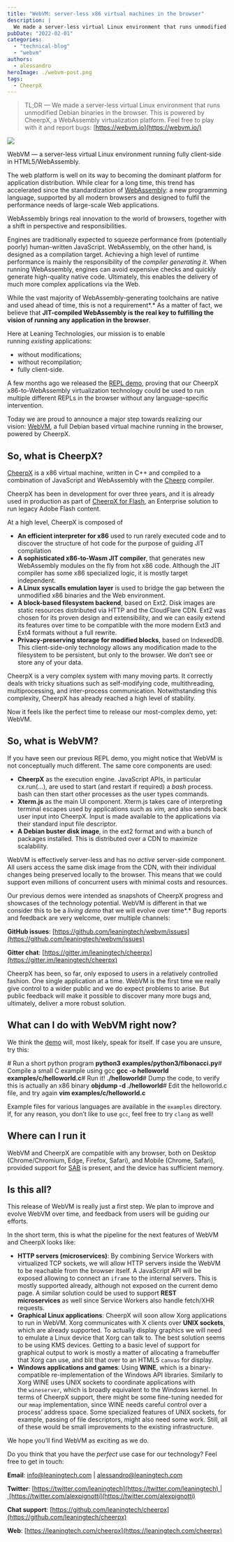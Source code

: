 ```yaml
---
title: "WebVM: server-less x86 virtual machines in the browser"
description: |
  We made a server-less virtual Linux environment that runs unmodified Debian binaries in the browser. This is powered by CheerpX, a WebAssembly virtualization platform. Feel free to play with it and report bugs: https://webvm.io
pubDate: "2022-02-01"
categories:
  - "technical-blog"
  - "webvm"
authors:
  - alessandro
heroImage: ./webvm-post.png
tags:
  - CheerpX
---
```


> TL;DR — We made a server-less virtual Linux environment that runs unmodified Debian binaries in the browser. This is powered by CheerpX, a WebAssembly virtualization platform. Feel free to play with it and report bugs: [https://webvm.io](https://webvm.io/)

![](./images/1*en0eK_11xULHPZftaG7aPQ.png)

WebVM — a server-less virtual Linux environment running fully client-side in HTML5/WebAssembly.

The web platform is well on its way to becoming the dominant platform for application distribution. While clear for a long time, this trend has accelerated since the standardization of [WebAssembly](https://webassembly.org/): a new programming language, supported by all modern browsers and designed to fulfil the performance needs of large-scale Web applications.

WebAssembly brings real innovation to the world of browsers, together with a shift in perspective and responsibilities.

Engines are traditionally expected to squeeze performance from (potentially poorly) human-written JavaScript. WebAssembly, on the other hand, is designed as a compilation target. Achieving a high level of runtime performance is mainly the responsibility of the *compiler generating it*. When running WebAssembly, engines can avoid expensive checks and quickly generate high-quality native code. Ultimately, this enables the delivery of much more complex applications via the Web.

While the vast majority of WebAssembly-generating toolchains are native and used ahead of time, this is not a requirement*.* As a matter of fact, we believe that **JIT-compiled WebAssembly is the real key to fulfilling the vision of running any application in the browser**.

Here at Leaning Technologies, our mission is to enable running *existing* applications:

- without modifications;
- without recompilation;
- fully client-side.

A few months ago we released the [REPL demo](https://repl.leaningtech.com/), proving that our CheerpX x86-to-WebAssembly virtualization technology could be used to run multiple different REPLs in the browser without any language-specific intervention.

Today we are proud to announce a major step towards realizing our vision: [WebVM](https://webvm.io/), a full Debian based virtual machine running in the browser, powered by CheerpX.

## So, what is CheerpX?

[CheerpX](https://leaningtech.com/cheerpx/) is a x86 virtual machine, written in C++ and compiled to a combination of JavaScript and WebAssembly with the [Cheerp](https://leaningtech.com/cheerp/) compiler.

CheerpX has been in development for over three years, and it is already used in production as part of [CheerpX for Flash](https://leaningtech.com/cheerpx-for-flash/), an Enterprise solution to run legacy Adobe Flash content.

At a high level, CheerpX is composed of

- **An efficient interpreter for x86** used to run rarely executed code and to discover the structure of hot code for the purpose of guiding JIT compilation
- **A sophisticated x86-to-Wasm JIT compiler**, that generates new WebAssembly modules on the fly from hot x86 code. Although the JIT compiler has some x86 specialized logic, it is mostly target independent.
- **A Linux syscalls emulation layer** is used to bridge the gap between the unmodified x86 binaries and the Web environment.
- **A block-based filesystem backend**, based on Ext2. Disk images are static resources distributed via HTTP and the CloudFlare CDN. Ext2 was chosen for its proven design and extensibility, and we can easily extend its features over time to be compatible with the more modern Ext3 and Ext4 formats without a full rewrite.
- **Privacy-preserving storage for modified blocks**, based on IndexedDB. This client-side-only technology allows any modification made to the filesystem to be persistent, but only to the browser. We don’t see or store any of your data.

CheerpX is a very complex system with many moving parts. It correctly deals with tricky situations such as self-modifying code, multithreading, multiprocessing, and inter-process communication. Notwithstanding this complexity, CheerpX has already reached a high level of stability.

Now it feels like the perfect time to release our most-complex demo, yet: WebVM.

## So, what is WebVM?

If you have seen our previous REPL demo, you might notice that WebVM is not conceptually much different. The same core components are used:

- **CheerpX** as the execution engine. JavaScript APIs, in particular cx.run(…), are used to start (and restart if required) a *bash* process. bash can then start other processes as the user types commands.
- **Xterm.js** as the main UI component. Xterm.js takes care of interpreting terminal escapes used by applications such as *vim,* and also sends back user input into CheerpX. Input is made available to the applications via their standard input file descriptor.
- **A Debian buster disk image**, in the ext2 format and with a bunch of packages installed. This is distributed over a CDN to maximize scalability.

WebVM is effectively server-less and has no *active* server-side component. All users access the same disk image from the CDN, with their individual changes being preserved locally to the browser. This means that we could support even millions of concurrent users with minimal costs and resources.

Our previous demos were intended as snapshots of CheerpX progress and showcases of the technology potential. WebVM is different in that we consider this to be a *living demo* that we will evolve over time*.* Bug reports and feedback are very welcome, over multiple channels:

**GitHub issues**: [https://github.com/leaningtech/webvm/issues](https://github.com/leaningtech/webvm/issues)

**Gitter chat**: [https://gitter.im/leaningtech/cheerpx](https://gitter.im/leaningtech/cheerpx)

CheerpX has been, so far, only exposed to users in a relatively controlled fashion. One single application at a time. WebVM is the first time we really give control to a wider public and we do expect problems to arise. But public feedback will make it possible to discover many more bugs and, ultimately, deliver a more robust solution.

## What can I do with WebVM right now?

We think the [demo](https://webvm.io/) will, most likely, speak for itself. If case you are unsure, try this:

\# Run a short python program
**python3 examples/python3/fibonacci.py**\# Compile a small C example using gcc
**gcc -o helloworld examples/c/helloworld.c**\# Run it!
**./helloworld**\# Dump the code, to verify this is actually an x86 binary
**objdump -d ./helloworld**\# Edit the helloworld.c file, and try again
**vim examples/c/helloworld.c**

Example files for various languages are available in the `examples` directory. If, for any reason, you don’t like to use `gcc`, feel free to try `clang` as well!

## Where can I run it

WebVM and CheerpX are compatible with any browser, both on Desktop (Chrome/Chromium, Edge, Firefox, Safari), and Mobile (Chrome, Safari), provided support for [SAB](https://caniuse.com/?search=SharedArrayBuffer) is present, and the device has sufficient memory.

## Is this all?

This release of WebVM is really just a first step. We plan to improve and evolve WebVM over time, and feedback from users will be guiding our efforts.

In the short term, this is what the pipeline for the next features of WebVM and CheerpX looks like:

- **HTTP servers (microservices)**: By combining Service Workers with virtualized TCP sockets, we will allow HTTP servers inside the WebVM to be reachable from the browser itself. A JavaScript API will be exposed allowing to connect an `iframe` to the internal servers. This is mostly supported already, although not exposed on the current demo page. A similar solution could be used to support **REST microservices** as well since Service Workers also handle fetch/XHR requests.
- **Graphical Linux applications**: CheerpX will soon allow Xorg applications to run in WebVM. Xorg communicates with X clients over **UNIX sockets**, which are already supported. To actually display graphics we will need to emulate a Linux device that Xorg can talk to. The best solution seems to be using KMS devices. Getting to a basic level of support for graphical output to work is mostly a matter of allocating a framebuffer that Xorg can use, and blit that over to an HTML5 `canvas` for display.
- **Windows applications and games**: Using **WINE**, which is a binary-compatible re-implementation of the Windows API libraries. Similarly to Xorg WINE uses UNIX sockets to coordinate applications with the `wineserver`, which is broadly equivalent to the Windows kernel. In terms of CheerpX support, there might be some fine-tuning needed for our `mmap` implementation, since WINE needs careful control over a process’ address space. Some specialized features of UNIX sockets, for example, passing of file descriptors, might also need some work. Still, all of these would be small improvements to the existing infrastructure.

We hope you’ll find WebVM as exciting as we do.

Do you think that you have the *perfect* use case for our technology? Feel free to get in touch:

**Email**: [info@leaningtech.com](mailto:info@leaningtech.com) | [alessandro@leaningtech.com](mailto:alessandro@leaningtech.com)

**Twitter**: [https://twitter.com/leaningtech](https://twitter.com/leaningtech) | [https://twitter.com/alexpignotti](https://twitter.com/alexpignotti)

**Chat support**: [https://github.com/leaningtech/cheerpx](https://github.com/leaningtech/cheerpx)

**Web**: [https://leaningtech.com/cheerpx](https://leaningtech.com/cheerpx)

